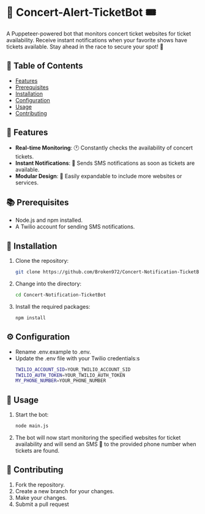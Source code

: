 # 🎤 Concert-Alert-TicketBot 🎟️

A Puppeteer-powered bot that monitors concert ticket websites for ticket availability. Receive instant notifications when your favorite shows have tickets available. Stay ahead in the race to secure your spot! 🚀

## 📑 Table of Contents

-   [Features](#features)
-   [Prerequisites](#prerequisites)
-   [Installation](#installation)
-   [Configuration](#configuration)
-   [Usage](#usage)
-   [Contributing](#contributing)

## 🌟 Features

-   **Real-time Monitoring**: 🕐 Constantly checks the availability of concert tickets.
-   **Instant Notifications**: 📲 Sends SMS notifications as soon as tickets are available.
-   **Modular Design**: 🔧 Easily expandable to include more websites or services.

## 📚 Prerequisites

-   Node.js and npm installed.
-   A Twilio account for sending SMS notifications.

## 🔧 Installation

1. Clone the repository:
    ```bash
    git clone https://github.com/Broken972/Concert-Notification-TicketBot.git
    ```
2. Change into the directory:
    ```bash
    cd Concert-Notification-TicketBot
    ```
3. Install the required packages:
    ```bash
    npm install
    ```

## ⚙️ Configuration

-   Rename .env.example to .env.
-   Update the .env file with your Twilio credentials:s
    ```bash
    TWILIO_ACCOUNT_SID=YOUR_TWILIO_ACCOUNT_SID
    TWILIO_AUTH_TOKEN=YOUR_TWILIO_AUTH_TOKEN
    MY_PHONE_NUMBER=YOUR_PHONE_NUMBER
    ```

## 🚀 Usage

1. Start the bot:
    ```bash
    node main.js
    ```
2. The bot will now start monitoring the specified websites for ticket availability and will send an SMS 📩 to the provided phone number when tickets are found.

## 🤝 Contributing

1. Fork the repository.
2. Create a new branch for your changes.
3. Make your changes.
4. Submit a pull request
